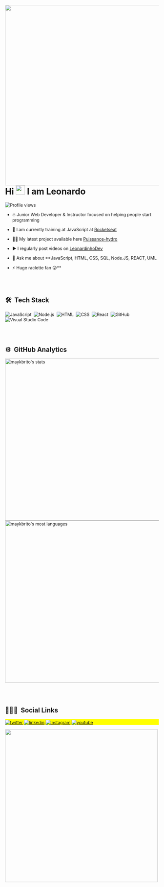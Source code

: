 <img align="right" height="590em" src="https://raw.githubusercontent.com/gist/maykbrito/618ef18e3bbb7cdfd200f3a4fc1aabc6/raw/201d47c76006c99fe0dc55ea92e76bdca5537f08/githubcard.svg"/>
<h1 align="left">Hi <img src="https://raw.githubusercontent.com/kaueMarques/kaueMarques/master/hi.gif" width="30px"> I am Leonardo</h1>
<p align="left"> <img src="https://komarev.com/ghpvc/?username=maykbrito&color=yellow" alt="Profile views" /> </p>

- 🔥 Junior Web Developer & Instructor focused on helping people start programming 

- 🔭 I am currently training at JavaScript at [Rocketseat](https://www.rocketseat.com.br/discover)

- 👨‍💻 My latest project available here [Puissance-hydro](https://puissance-hydro.fr/)

- ▶️ I regularly post videos on [LeonardinhoDev](https://www.youtube.com/channel/UCvjq_D_7edeI5zHV6uANLgg/featured)

- 💬 Ask me about **JavaScript, HTML, CSS, SQL, Node.JS, REACT, UML

- ⚡ Huge raclette fan 😜**

<br><br>

## 🛠 &nbsp;Tech Stack

![JavaScript](https://img.shields.io/badge/-JavaScript-05122A?style=flat&logo=javascript)&nbsp;
![Node.js](https://img.shields.io/badge/-Node.js-05122A?style=flat&logo=node.js)&nbsp;
![HTML](https://img.shields.io/badge/-HTML-05122A?style=flat&logo=HTML5)&nbsp;
![CSS](https://img.shields.io/badge/-CSS-05122A?style=flat&logo=CSS3&logoColor=1572B6)&nbsp;
![React](https://img.shields.io/badge/-React-05122A?style=flat&logo=react)&nbsp;
![GitHub](https://img.shields.io/badge/-GitHub-05122A?style=flat&logo=github)&nbsp;
![Visual Studio Code](https://img.shields.io/badge/-Visual%20Studio%20Code-05122A?style=flat&logo=visual-studio-code&logoColor=007ACC)&nbsp;



<br><br>

## ⚙️ &nbsp;GitHub Analytics

<p align="left">
<img width="530em" src="https://github-readme-stats.vercel.app/api?username=leonardo75018&show_icons=true&theme=vision-friendly-dark" alt="maykbrito's stats"/>
<img width="530em" src="https://github-readme-stats.vercel.app/api/top-langs/?username=leonardo75018&layout=compact&theme=vision-friendly-dark" alt="maykbrito's most languages"/>
</p>

<br><br>

## 👨🏽‍🦲 &nbsp;Social Links

<p align="left" style="background:yellow">

<a href="https://twitter.com/leonard46220089" target="_blank">
  <img align="center" src="https://img.shields.io/badge/-leonardinhoDev-05122A?style=flat&logo=twitter" alt="twitter"/>  
</a>
<a href="https://www.linkedin.com/in/leonardo-antonio-maundo-kabongo-0a9141182/" target="_blank">
  <img align="center" src="https://img.shields.io/badge/-leonardoKabongo-05122A?style=flat&logo=linkedin" alt="linkedin"/>
</a>
<a href="https://www.instagram.com/leonardinhodev/" target="_blank">
 <img align="center" src="https://img.shields.io/badge/-leonardinhodev-05122A?style=flat&logo=instagram" alt="instagram"/>
</a>
<a href="https://www.youtube.com/channel/UCvjq_D_7edeI5zHV6uANLgg/featured" target="_blank">
 <img align="center" src="https://img.shields.io/badge/-leonardinhoDev-05122A?style=flat&logo=youtube" alt="youtube"/>
</a>
</p>

<img width="500em" src="https://github-readme-twitter-gazf.vercel.app/api?id=leonard46220089&layout=wide&show_reply=off&show_retweet=off" />



